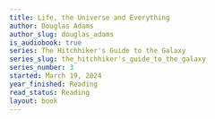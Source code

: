 ```yaml
---
title: Life, the Universe and Everything
author: Douglas Adams
author_slug: douglas_adams
is_audiobook: true
series: The Hitchhiker's Guide to the Galaxy
series_slug: the_hitchhiker's_guide_to_the_galaxy
series_number: 3
started: March 19, 2024
year_finished: Reading
read_status: Reading
layout: book
---
```

